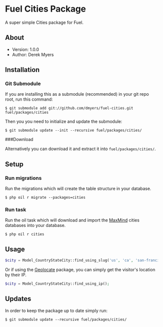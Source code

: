 # Fuel Cities Package

A super simple Cities package for Fuel.

## About
* Version: 1.0.0
* Author: Derek Myers

## Installation

### Git Submodule

If you are installing this as a submodule (recommended) in your git repo root, run this command:

	$ git submodule add git://github.com/dmyers/fuel-cities.git fuel/packages/cities

Then you you need to initialize and update the submodule:

	$ git submodule update --init --recursive fuel/packages/cities/

###Download

Alternatively you can download it and extract it into `fuel/packages/cities/`.

## Setup

### Run migrations

Run the migrations which will create the table structure in your database.

	$ php oil r migrate --packages=cities

### Run task

Run the oil task which will download and import the [MaxMind](http://maxmind.com) cities databases into your database.

	$ php oil r cities

## Usage

```php
$city = Model_CountryStateCity::find_using_slug('us', 'ca', 'san-francisco');
```

Or if using the [Geolocate](https://github.com/dmyers/fuel-geolocate) package, you can simply get the visitor's location by their IP.
```php
$city = Model_CountryStateCity::find_using_ip();
```

## Updates

In order to keep the package up to date simply run:

	$ git submodule update --recursive fuel/packages/cities/
